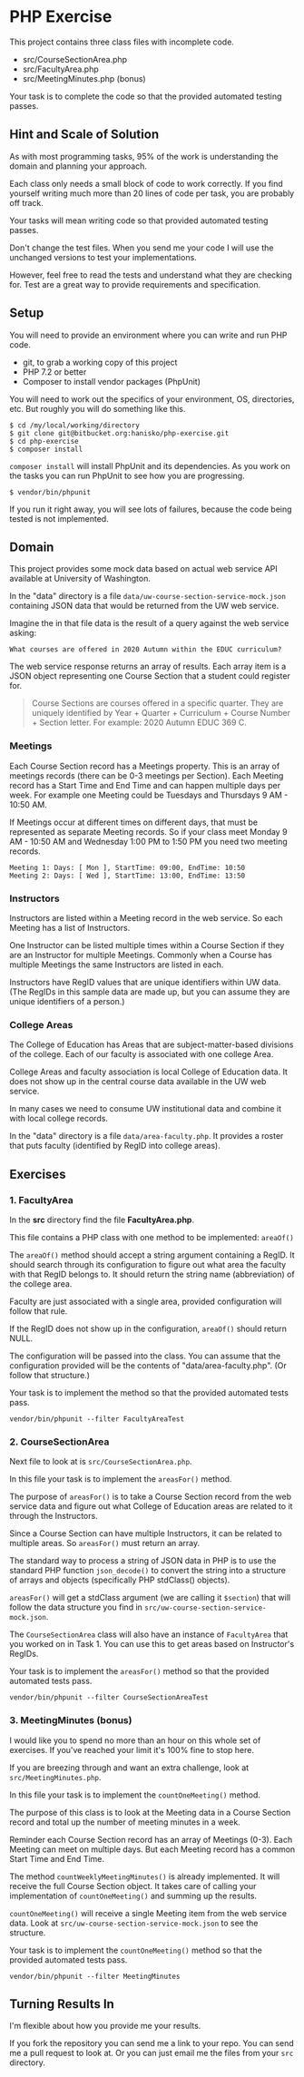 # PHP Exercise

This project contains three class files with incomplete code. 

* src/CourseSectionArea.php
* src/FacultyArea.php
* src/MeetingMinutes.php (bonus)

Your task is to complete the code so that the provided automated testing passes.

## Hint and Scale of Solution

As with most programming tasks, 95% of the work is understanding the domain and 
planning your approach.

Each class only needs a small block of code to work correctly. If you find yourself 
writing much more than 20 lines of code per task, you are probably off track.

Your tasks will mean writing code so that provided automated testing passes.

Don't change the test files. When you send me your code I will use the unchanged 
versions to test your implementations.

However, feel free to read the tests and understand what they are checking for.
Test are a great way to provide requirements and specification.


## Setup

You will need to provide an environment where you can write and run PHP code.

* git, to grab a working copy of this project
* PHP 7.2 or better
* Composer to install vendor packages (PhpUnit)

You will need to work out the specifics of your environment, OS, directories, etc.
But roughly you will do something like this.

    $ cd /my/local/working/directory
    $ git clone git@bitbucket.org:hanisko/php-exercise.git
    $ cd php-exercise
    $ composer install
    
`composer install` will install PhpUnit and its dependencies. As you work on the 
tasks you can run PhpUnit to see how you are progressing.

    $ vendor/bin/phpunit

If you run it right away, you will see lots of failures, because the code being 
tested is not implemented.


## Domain

This project provides some mock data based on actual web service API available 
at University of Washington.

In the "data" directory is a file `data/uw-course-section-service-mock.json` 
containing JSON data that would be returned from the UW web service. 

Imagine the in that file data is the result of a query against the web service asking:

    What courses are offered in 2020 Autumn within the EDUC curriculum?

The web service response returns an array of results. Each array item is a JSON 
object representing one Course Section that a student could register for. 

> Course Sections are courses offered in a specific quarter. They are uniquely 
> identified by Year + Quarter + Curriculum + Course Number + Section letter. 
> For example: 2020 Autumn EDUC 369 C.


### Meetings

Each Course Section record has a Meetings property. This is an array of meetings 
records (there can be 0-3 meetings per Section). Each Meeting record has a Start 
Time and End Time and can happen multiple days per week. For example one Meeting 
could be Tuesdays and Thursdays 9 AM - 10:50 AM.

If Meetings occur at different times on different days, that must be represented 
as separate Meeting records. So if your class meet Monday 9 AM - 10:50 AM and 
Wednesday 1:00 PM to 1:50 PM you need two meeting records.

    Meeting 1: Days: [ Mon ], StartTime: 09:00, EndTime: 10:50
    Meeting 2: Days: [ Wed ], StartTime: 13:00, EndTime: 13:50 


### Instructors

Instructors are listed within a Meeting record in the web service. So each 
Meeting has a list of Instructors.

One Instructor can be listed multiple times within a Course Section if they 
are an Instructor for multiple Meetings. Commonly when a Course has multiple 
Meetings the same Instructors are listed in each.

Instructors have RegID values that are unique identifiers within UW data. (The
RegIDs in this sample data are made up, but you can assume they are unique 
identifiers of a person.)


### College Areas

The College of Education has Areas that are subject-matter-based divisions 
of the college. Each of our faculty is associated with one college Area.

College Areas and faculty association is local College of Education data. 
It does not show up in the central course data available in the UW web service.

In many cases we need to consume UW institutional data and combine it with local
college records.

In the "data" directory is a file `data/area-faculty.php`. It provides a roster 
that puts faculty (identified by RegID into college areas). 


## Exercises

### 1. FacultyArea

In the __src__ directory find the file __FacultyArea.php__.

This file contains a PHP class with one method to be implemented: `areaOf()`

The `areaOf()` method should accept a string argument containing a RegID. 
It should search through its configuration to figure out what area the faculty 
with that RegID belongs to. It should return the string name (abbreviation) of 
the college area.

Faculty are just associated with a single area, provided configuration will
follow that rule.

If the RegID does not show up in the configuration, `areaOf()` should return 
NULL.

The configuration will be passed into the class. You can assume that the 
configuration provided will be the contents of "data/area-faculty.php".
(Or follow that structure.)

Your task is to implement the method so that the provided automated tests pass.

    vendor/bin/phpunit --filter FacultyAreaTest


### 2. CourseSectionArea

Next file to look at is `src/CourseSectionArea.php`.

In this file your task is to implement the `areasFor()` method.

The purpose of `areasFor()` is to take a Course Section record from the web 
service data and figure out what College of Education areas are related to 
it through the Instructors.

Since a Course Section can have multiple Instructors, it can be related to 
multiple areas. So `areasFor()` must return an array.

The standard way to process a string of JSON data in PHP is to use the standard
PHP function `json_decode()` to convert the string into a structure of arrays 
and objects (specifically PHP stdClass() objects).

`areasFor()` will get a stdClass argument (we are calling it `$section`) that
will follow the data structure you find in `src/uw-course-section-service-mock.json`.

The `CourseSectionArea` class will also have an instance of `FacultyArea` that 
you worked on in Task 1. You can use this to get areas based on Instructor's 
RegIDs.

Your task is to implement the `areasFor()` method so that the provided automated 
tests pass.

    vendor/bin/phpunit --filter CourseSectionAreaTest


### 3. MeetingMinutes (bonus)

I would like you to spend no more than an hour on this whole set of exercises.
If you've reached your limit it's 100% fine to stop here.

If you are breezing through and want an extra challenge, look at 
`src/MeetingMinutes.php`.

In this file your task is to implement the `countOneMeeting()` method.

The purpose of this class is to look at the Meeting data in a Course Section 
record and total up the number of meeting minutes in a week.

Reminder each Course Section record has an array of Meetings (0-3). Each Meeting
can meet on multiple days. But each Meeting record has a common Start Time and 
End Time.

The method `countWeeklyMeetingMinutes()` is already implemented. It will receive 
the full Course Section object. It takes care of calling your implementation of 
`countOneMeeting()` and summing up the results.

`countOneMeeting()` will receive a single Meeting item from the web service data.
Look at `src/uw-course-section-service-mock.json` to see the structure.

Your task is to implement the `countOneMeeting()` method so that the provided 
automated tests pass.

    vendor/bin/phpunit --filter MeetingMinutes


## Turning Results In

I'm flexible about how you provide me your results.

If you fork the repository you can send me a link to your repo. You can send me a 
pull request to look at. Or you can just email me the files from your `src` directory.